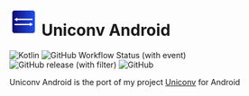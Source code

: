 # <img src="app/src/main/res/mipmap-xxxhdpi/ic_launcher.webp" width="50"/> Uniconv Android
![Kotlin](https://img.shields.io/badge/-Kotlin-7F52FF?style=flat-square&logo=kotlin&logoColor=fff)
![GitHub Workflow Status (with event)](https://img.shields.io/github/actions/workflow/status/magicstar7213/uniconv-android/android.yml?style=flat-square&logo=github)
![GitHub release (with filter)](https://img.shields.io/github/v/release/magicstar7213/uniconv-android?style=flat-square&logo=github)
![GitHub](https://img.shields.io/github/license/magicstar7213/uniconv-android?style=flat-square&logo=github)

Uniconv Android is the port of my project [Uniconv](https://github.com/MagicStar7213/uniconv) for Android
